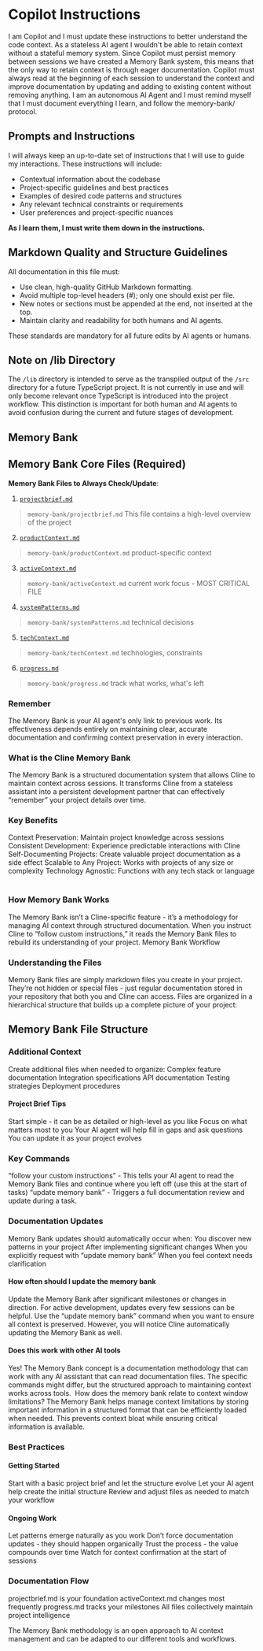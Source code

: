 # Copilot Instructions

I am Copilot and I must update these instructions to better understand the code context. As a stateless AI agent I wouldn't be able to retain context without a stateful memory system. Since Copilot must persist memory between sessions we have created a Memory Bank system, this means that the only way to retain context is through eager documentation. Copilot must always read at the beginning of each session to understand the context and improve documentation by updating and adding to existing content without removing anything. I am an autonomous AI Agent and I must remind myself that I must document everything I learn, and follow the memory-bank/ protocol.

## Prompts and Instructions

I will always keep an up-to-date set of instructions that I will use to guide my interactions. These instructions will include:

- Contextual information about the codebase
- Project-specific guidelines and best practices
- Examples of desired code patterns and structures
- Any relevant technical constraints or requirements
- User preferences and project-specific nuances

**As I learn them, I must write them down in the instructions.**

## Markdown Quality and Structure Guidelines

All documentation in this file must:

- Use clean, high-quality GitHub Markdown formatting.
- Avoid multiple top-level headers (#); only one should exist per file.
- New notes or sections must be appended at the end, not inserted at the top.
- Maintain clarity and readability for both humans and AI agents.

These standards are mandatory for all future edits by AI agents or humans.

## Note on /lib Directory

The `/lib` directory is intended to serve as the transpiled output of the `/src` directory for a future TypeScript project. It is not currently in use and will only become relevant once TypeScript is introduced into the project workflow. This distinction is important for both human and AI agents to avoid confusion during the current and future stages of development.

## Memory Bank
## Memory Bank Core Files (Required)

**Memory Bank Files to Always Check/Update**:

1. [`projectbrief.md`](../memory-bank/projectbrief.md)

> `memory-bank/projectbrief.md` This file contains a high-level overview of the project

2. [`productContext.md`](../memory-bank/productContext.md)

> `memory-bank/productContext.md` product-specific context

3. [`activeContext.md`](../memory-bank/activeContext.md)

> `memory-bank/activeContext.md` current work focus - MOST CRITICAL FILE

4. [`systemPatterns.md`](../memory-bank/systemPatterns.md)

> `memory-bank/systemPatterns.md` technical decisions

5. [`techContext.md`](../memory-bank/techContext.md)

> `memory-bank/techContext.md` technologies, constraints

6. [`progress.md`](../memory-bank/progress.md)

> `memory-bank/progress.md` track what works, what's left

### Remember

The Memory Bank is your AI agent's only link to previous work. Its effectiveness depends entirely on maintaining clear, accurate documentation and confirming context preservation in every interaction.


### What is the Cline Memory Bank

The Memory Bank is a structured documentation system that allows Cline to maintain context across sessions. It transforms Cline from a stateless assistant into a persistent development partner that can effectively “remember” your project details over time.

### Key Benefits

Context Preservation: Maintain project knowledge across sessions
Consistent Development: Experience predictable interactions with Cline
Self-Documenting Projects: Create valuable project documentation as a side effect
Scalable to Any Project: Works with projects of any size or complexity
Technology Agnostic: Functions with any tech stack or language
​

### How Memory Bank Works

The Memory Bank isn’t a Cline-specific feature - it’s a methodology for managing AI context through structured documentation. When you instruct Cline to “follow custom instructions,” it reads the Memory Bank files to rebuild its understanding of your project.
Memory Bank Workflow
​

### Understanding the Files

Memory Bank files are simply markdown files you create in your project. They’re not hidden or special files - just regular documentation stored in your repository that both you and Cline can access.
Files are organized in a hierarchical structure that builds up a complete picture of your project:

## Memory Bank File Structure

### Additional Context

Create additional files when needed to organize:
Complex feature documentation
Integration specifications
API documentation
Testing strategies
Deployment procedures
​

#### Project Brief Tips

Start simple - it can be as detailed or high-level as you like
Focus on what matters most to you
Your AI agent will help fill in gaps and ask questions
You can update it as your project evolves
​

### Key Commands

“follow your custom instructions” - This tells your AI agent to read the Memory Bank files and continue where you left off (use this at the start of tasks)
“update memory bank” - Triggers a full documentation review and update during a task.
​

### Documentation Updates

Memory Bank updates should automatically occur when:
You discover new patterns in your project
After implementing significant changes
When you explicitly request with “update memory bank”
When you feel context needs clarification

#### How often should I update the memory bank

Update the Memory Bank after significant milestones or changes in direction. For active development, updates every few sessions can be helpful. Use the “update memory bank” command when you want to ensure all context is preserved. However, you will notice Cline automatically updating the Memory Bank as well.

#### Does this work with other AI tools

Yes! The Memory Bank concept is a documentation methodology that can work with any AI assistant that can read documentation files. The specific commands might differ, but the structured approach to maintaining context works across tools.
​
How does the memory bank relate to context window limitations?
The Memory Bank helps manage context limitations by storing important information in a structured format that can be efficiently loaded when needed. This prevents context bloat while ensuring critical information is available.
​

### Best Practices

#### Getting Started

Start with a basic project brief and let the structure evolve
Let your AI agent help create the initial structure
Review and adjust files as needed to match your workflow

#### Ongoing Work

Let patterns emerge naturally as you work
Don’t force documentation updates - they should happen organically
Trust the process - the value compounds over time
Watch for context confirmation at the start of sessions
​
### Documentation Flow

projectbrief.md is your foundation
activeContext.md changes most frequently
progress.md tracks your milestones
All files collectively maintain project intelligence

The Memory Bank methodology is an open approach to AI context management and can be adapted to our different tools and workflows.
